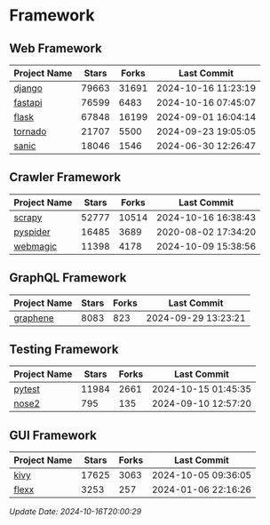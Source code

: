 # Framework

## Web Framework
| Project Name | Stars | Forks | Last Commit |
| ------------ | ----- | ----- | ----------- |
| [django](https://github.com/django/django) | 79663 | 31691 | 2024-10-16 11:23:19 |
| [fastapi](https://github.com/fastapi/fastapi) | 76599 | 6483 | 2024-10-16 07:45:07 |
| [flask](https://github.com/pallets/flask) | 67848 | 16199 | 2024-09-01 16:04:14 |
| [tornado](https://github.com/tornadoweb/tornado) | 21707 | 5500 | 2024-09-23 19:05:05 |
| [sanic](https://github.com/sanic-org/sanic) | 18046 | 1546 | 2024-06-30 12:26:47 |

## Crawler Framework
| Project Name | Stars | Forks | Last Commit |
| ------------ | ----- | ----- | ----------- |
| [scrapy](https://github.com/scrapy/scrapy) | 52777 | 10514 | 2024-10-16 16:38:43 |
| [pyspider](https://github.com/binux/pyspider) | 16485 | 3689 | 2020-08-02 17:34:20 |
| [webmagic](https://github.com/code4craft/webmagic) | 11398 | 4178 | 2024-10-09 15:38:56 |

## GraphQL Framework
| Project Name | Stars | Forks | Last Commit |
| ------------ | ----- | ----- | ----------- |
| [graphene](https://github.com/graphql-python/graphene) | 8083 | 823 | 2024-09-29 13:23:21 |

## Testing Framework
| Project Name | Stars | Forks | Last Commit |
| ------------ | ----- | ----- | ----------- |
| [pytest](https://github.com/pytest-dev/pytest) | 11984 | 2661 | 2024-10-15 01:45:35 |
| [nose2](https://github.com/nose-devs/nose2) | 795 | 135 | 2024-09-10 12:57:20 |

## GUI Framework
| Project Name | Stars | Forks | Last Commit |
| ------------ | ----- | ----- | ----------- |
| [kivy](https://github.com/kivy/kivy) | 17625 | 3063 | 2024-10-05 09:36:05 |
| [flexx](https://github.com/flexxui/flexx) | 3253 | 257 | 2024-01-06 22:16:26 |

*Update Date: 2024-10-16T20:00:29*